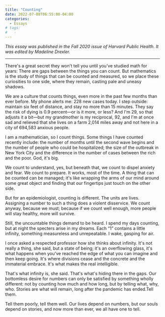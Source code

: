 ```yaml
---
title: "Counting"
date: 2022-07-08T06:55:00-04:00
categories:
  - Essays
# tags:
#   - 
---
```


_This essay was published in the Fall 2020 issue of Harvard Public Health. It was edited by Madeline Drexler._

---

There's a great secret they won't tell you until you've studied math for years: There are gaps between the things you can count. But mathematics is the study of things that can be counted and measured, so we place these curiosities to one side, where they remain, casting pale and uneasy shadows.

We are a culture that counts things, even more in the past few months than ever before. My phone alerts me: 228 new cases today. I step outside: maintain six feet of distance, and stay no more than 15 minutes. They say the risk of dying is 0.9 percent—or is it more, or less? And I'm 29, so that adjusts it a bit—but my grandmother is my reciprocal, 92, and I'm at once sad and relieved that she lives on a farm 2,014 miles away and not here in a city of 694,583 anxious people.

I am a mathematician, so I count things. Some things I have counted recently include: the number of months until the second wave begins and the number of people who could be hospitalized; the size of the outbreak in New York City and the difference in the number of cases between the rich and the poor. God, it's big.

We count to understand, yes, but beneath that, we count to dispel anxiety and fear. We count to prepare. It works, most of the time. A thing that can be counted can be managed; it's like wrapping the arms of our mind around some great object and finding that our fingertips just touch on the other side.

But for an epidemiologist, counting is different. The units are lives. Assigning a number to such a thing does a violent disservice. We count anyway, because we must; because if we count well enough, more people will stay healthy, more will survive.

Still, the uncountable things demand to be heard. I spend my days counting, but at night the specters arise in my dreams. Each “1” contains a little infinity, something measureless and unrepeatable. I wake, gasping for air.

I once asked a respected professor how she thinks about infinity. It's not really a thing, she said, but a state of being; it's an overflowing glass, it's what happens when you've reached the edge of what you can imagine and then keep going. It's where divisions cease and the concrete and the immaterial embrace. It's what makes the real intelligible.

That's what infinity is, she said. That's what's hiding there in the gaps. Our bottomless desire for numbers can only be satisfied by something wholly different: not by counting how much and how long, but by telling what, why, who. Stories are what will remain, long after the pandemic has ended.Tell them.

Tell them poorly, tell them well. Our lives depend on numbers, but our souls depend on stories, and now more than ever, we all have one to tell.
